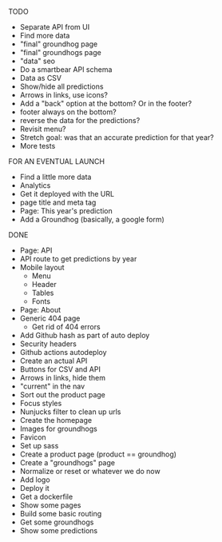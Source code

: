 TODO

- Separate API from UI
- Find more data
- "final" groundhog page
- "final" groundhogs page
- "data" seo
- Do a smartbear API schema
- Data as CSV
- Show/hide all predictions
- Arrows in links, use icons?
- Add a "back" option at the bottom? Or in the footer?
- footer always on the bottom?
- reverse the data for the predictions?
- Revisit menu?
- Stretch goal: was that an accurate prediction for that year?
- More tests

FOR AN EVENTUAL LAUNCH

- Find a little more data
- Analytics
- Get it deployed with the URL
- page title and meta tag
- Page: This year's prediction
- Add a Groundhog (basically, a google form)

DONE

- Page: API
- API route to get predictions by year
- Mobile layout
  - Menu
  - Header
  - Tables
  - Fonts
- Page: About
- Generic 404 page
  - Get rid of 404 errors
- Add Github hash as part of auto deploy
- Security headers
- Github actions autodeploy
- Create an actual API
- Buttons for CSV and API
- Arrows in links, hide them
- "current" in the nav
- Sort out the product page
- Focus styles
- Nunjucks filter to clean up urls
- Create the homepage
- Images for groundhogs
- Favicon
- Set up sass
- Create a product page (product == groundhog)
- Create a "groundhogs" page
- Normalize or reset or whatever we do now
- Add logo
- Deploy it
- Get a dockerfile
- Show some pages
- Build some basic routing
- Get some groundhogs
- Show some predictions
